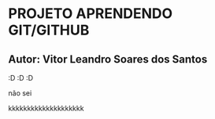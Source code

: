 # PROJETO APRENDENDO GIT/GITHUB

## Autor: Vitor Leandro Soares dos Santos

:D :D :D

não sei

kkkkkkkkkkkkkkkkkkkk
